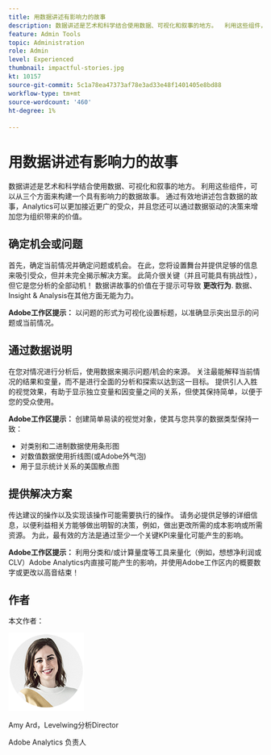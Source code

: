 ```yaml
---
title: 用数据讲述有影响力的故事
description: 数据讲述是艺术和科学结合使用数据、可视化和叙事的地方。  利用这些组件，可以从三个方面来构建一个具有影响力的数据故事。 通过有效地讲述包含数据的故事，Analytics可以更贴近更广的受众，并且您还可以通过数据驱动型决策来增加您为组织带来的价值。
feature: Admin Tools
topic: Administration
role: Admin
level: Experienced
thumbnail: impactful-stories.jpg
kt: 10157
source-git-commit: 5c1a78ea47373af78e3ad33e48f1401405e8bd88
workflow-type: tm+mt
source-wordcount: '460'
ht-degree: 1%

---
```



# 用数据讲述有影响力的故事

数据讲述是艺术和科学结合使用数据、可视化和叙事的地方。  利用这些组件，可以从三个方面来构建一个具有影响力的数据故事。 通过有效地讲述包含数据的故事，Analytics可以更加接近更广的受众，并且您还可以通过数据驱动的决策来增加您为组织带来的价值。

## 确定机会或问题

首先，确定当前情况并确定问题或机会。 在此，您将设置舞台并提供足够的信息来吸引受众，但并未完全揭示解决方案。 此简介很关键（并且可能具有挑战性），但它是您分析的全部动机！  数据讲故事的价值在于提示可导致 **更改行为**. 数据、 Insight &amp; Analysis在其他方面无能为力。

**Adobe工作区提示：** 以问题的形式为可视化设置标题，以准确显示突出显示的问题或当前情况。

## 通过数据说明

在您对情况进行分析后，使用数据来揭示问题/机会的来源。 关注最能解释当前情况的结果和变量，而不是进行全面的分析和探索以达到这一目标。  提供引人入胜的视觉效果，有助于显示独立变量和因变量之间的关系，但使其保持简单，以便于您的受众使用。

**Adobe工作区提示：**
创建简单易读的视觉对象，使其与您共享的数据类型保持一致：

* 对类别和二进制数据使用条形图
* 对数值数据使用折线图(或Adobe外气泡)
* 用于显示统计关系的美国散点图

## 提供解决方案

传达建议的操作以及实现该操作可能需要执行的操作。  请务必提供足够的详细信息，以便利益相关方能够做出明智的决策，例如，做出更改所需的成本影响或所需资源。 为此，最有效的方法是通过至少一个关键KPI来量化可能产生的影响。

**Adobe工作区提示：** 利用分类和/或计算量度等工具来量化（例如，想想净利润或CLV）Adobe Analytics内直接可能产生的影响，并使用Adobe工作区内的概要数字或更改以高音结束！

## 作者

本文作者：

![艾米·阿德](assets/amy-ard-headshot-small.png)

Amy Ard，Levelwing分析Director

Adobe Analytics 负责人
